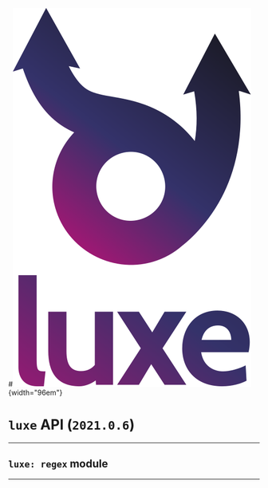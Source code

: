 #![](../images/luxe-dark.svg){width="96em"}

# `luxe` API (`2021.0.6`)  


---

## `luxe: regex` module


---

